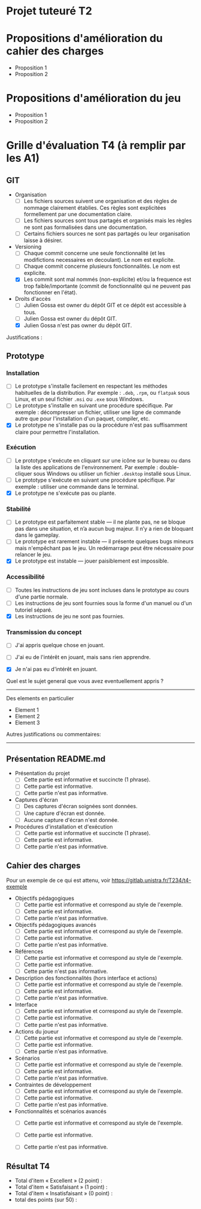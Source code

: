 # Projet tuteuré T2

# Propositions d'amélioration du cahier des charges

- Proposition 1
- Proposition 2

# Propositions d'amélioration du jeu

- Proposition 1
- Proposition 2

# Grille d'évaluation T4 (à remplir par les A1)

## GIT 
- Organisation
  - [ ] Les fichiers sources suivent une organisation et des règles de nommage clairement établies. Ces règles sont explicitées formellement par une documentation claire.
  - [ ] Les fichiers sources sont tous partagés et organisés mais les règles ne sont pas formalisées dans une documentation.
  - [ ] Certains fichiers sources ne sont pas partagés ou leur organisation laisse à désirer.
- Versioning
  - [ ] Chaque commit concerne une seule fonctionnalité (et les modifictions necessaires en decoulant). Le nom est explicite.
  - [ ] Chaque commit concerne plusieurs fonctionnalités. Le nom est explicite.
  - [x] Les commit sont mal nommés (non-explicite) et/ou la frequence est trop faible/importante (commit de fonctionnalité qui ne peuvent pas fonctionner en l'état).
- Droits d'accès
  - [ ] Julien Gossa est owner du dépôt GIT et ce dépôt est accessible à tous.
  - [ ] Julien Gossa est owner du dépôt GIT.
  - [x] Julien Gossa n'est pas owner du dépôt GIT.

Justifications :

## Prototype

### Installation
- [ ] Le prototype s'installe facilement en respectant les méthodes habituelles de la distribution. Par exemple : `.deb`, `.rpm`, ou `flatpak` sous Linux, et un seul fichier `.msi` ou `.exe` sous Windows.
- [ ] Le prototype s'installe en suivant une procédure spécifique. Par exemple : décompresser un fichier, utiliser une ligne de commande autre que pour l'installation d'un paquet, compiler, etc.
- [x] Le prototype ne s'installe pas ou la procédure n'est pas suffisamment claire pour permettre l'installation.

### Exécution
- [ ] Le prototype s'exécute en cliquant sur une icône sur le bureau ou dans la liste des applications de l'environnement. Par exemple : double-cliquer sous Windows ou utiliser un fichier `.desktop` installé sous Linux.
- [ ] Le prototype s'exécute en suivant une procédure spécifique. Par exemple : utiliser une commande dans le terminal.
- [x] Le prototype ne s'exécute pas ou plante.

### Stabilité
- [ ] Le prototype est parfaitement stable — il ne plante pas, ne se bloque pas dans une situation, et n’a aucun bug majeur. Il n’y a rien de bloquant dans le gameplay.
- [ ] Le prototype est rarement instable — il présente quelques bugs mineurs mais n'empêchant pas le jeu. Un redémarrage peut être nécessaire pour relancer le jeu.
- [x] Le prototype est instable — jouer paisiblement est impossible.

### Accessibilité
- [ ] Toutes les instructions de jeu sont incluses dans le prototype au cours d'une partie normale.
- [ ] Les instructions de jeu sont fournies sous la forme d'un manuel ou d'un tutoriel séparé.
- [x] Les instructions de jeu ne sont pas fournies.

### Transmission du concept
- [ ] J'ai appris quelque chose en jouant.
- [ ] J'ai eu de l'intérêt en jouant, mais sans rien apprendre.
- [x] Je n'ai pas eu d'intérêt en jouant.


Quel est le sujet general que vous avez eventuellement appris ?
____

Des elements en particulier
 - Element 1
 - Element 2
 - Element 3

Autres justifications ou commentaires:
____
## Présentation README.md

- Présentation du projet
  - [ ] Cette partie est informative et succincte (1 phrase).
  - [ ] Cette partie est informative.
  - [ ] Cette partie n'est pas informative.
- Captures d'écran
  - [ ] Des captures d'écran soignées sont données.
  - [ ] Une capture d'écran est donnée.
  - [ ] Aucune capture d'écran n'est donnée.
- Procédures d'installation et d'exécution
  - [ ] Cette partie est informative et succincte (1 phrase).
  - [ ] Cette partie est informative.
  - [ ] Cette partie n'est pas informative.

## Cahier des charges 

Pour un exemple de ce qui est attenu, voir https://gitlab.unistra.fr/T234/t4-exemple

- Objectifs pédagogiques
  - [ ] Cette partie est informative et correspond au style de l'exemple.
  - [ ] Cette partie est informative.
  - [ ] Cette partie n'est pas informative.
- Objectifs pédagogiques avancés 
  - [ ] Cette partie est informative et correspond au style de l'exemple.
  - [ ] Cette partie est informative.
  - [ ] Cette partie n'est pas informative.
- Références
  - [ ] Cette partie est informative et correspond au style de l'exemple.
  - [ ] Cette partie est informative.
  - [ ] Cette partie n'est pas informative.
- Description des fonctionnalités (hors interface et actions)
  - [ ] Cette partie est informative et correspond au style de l'exemple.
  - [ ] Cette partie est informative.
  - [ ] Cette partie n'est pas informative.
- Interface
  - [ ] Cette partie est informative et correspond au style de l'exemple.
  - [ ] Cette partie est informative.
  - [ ] Cette partie n'est pas informative.
- Actions du joueur
  - [ ] Cette partie est informative et correspond au style de l'exemple.
  - [ ] Cette partie est informative.
  - [ ] Cette partie n'est pas informative.
- Scénarios
  - [ ] Cette partie est informative et correspond au style de l'exemple.
  - [ ] Cette partie est informative.
  - [ ] Cette partie n'est pas informative.
- Contraintes de développement
  - [ ] Cette partie est informative et correspond au style de l'exemple.
  - [ ] Cette partie est informative.
  - [ ] Cette partie n'est pas informative.
- Fonctionnalités et scénarios avancés
  - [ ] Cette partie est informative et correspond au style de l'exemple.
  - [ ] Cette partie est informative.
  - [ ] Cette partie n'est pas informative.


## Résultat T4
- Total d'item « Excellent » (2 point) : 
- Total d'item « Satisfaisant » (1 point) : 
- Total d'item « Insatisfaisant » (0 point) :
- total des points (sur 50) :

